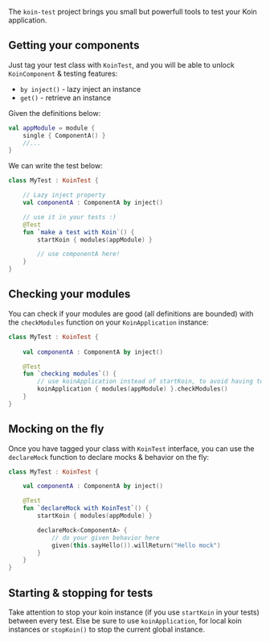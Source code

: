

The `koin-test` project brings you small but powerfull tools to test your Koin application.

## Getting your components

Just tag your test class with `KoinTest`, and you will be able to unlock `KoinComponent` & testing features:

* `by inject()` - lazy inject an instance
* `get()` - retrieve an instance

Given the definitions below:

```kotlin
val appModule = module {
    single { ComponentA() }
    //...
}
```

We can write the test below:

```kotlin
class MyTest : KoinTest {

    // Lazy inject property
    val componentA : ComponentA by inject()

    // use it in your tests :)
    @Test
    fun `make a test with Koin`() {
        startKoin { modules(appModule) }

        // use componentA here!
    }
}
```

## Checking your modules

You can check if your modules are good (all definitions are bounded) with the `checkModules` function on your `KoinApplication` instance:

```kotlin
class MyTest : KoinTest {
    
    val componentA : ComponentA by inject()

    @Test
    fun `checking modules`() {
        // use koinApplication instead of startKoin, to avoid having to close Koin after each test
        koinApplication { modules(appModule) }.checkModules()
    }
}
```

## Mocking on the fly

Once you have tagged your class with `KoinTest` interface, you can use the `declareMock` function to declare mocks & behavior on the fly:

```kotlin
class MyTest : KoinTest {

    val componentA : ComponentA by inject()

    @Test
    fun `declareMock with KoinTest`() {
        startKoin { modules(appModule) }

        declareMock<ComponentA> {
            // do your given behavior here
            given(this.sayHello()).willReturn("Hello mock")
        }
    }
}
```

## Starting & stopping for tests

Take attention to stop your koin instance (if you use `startKoin` in your tests) between every test. Else be sure to use `koinApplication`, for local koin instances or `stopKoin()` to stop the current global instance.

